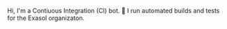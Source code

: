 Hi, I'm a Contiuous Integration (CI) bot. :robot: I run automated builds and tests for the Exasol organizaton.
